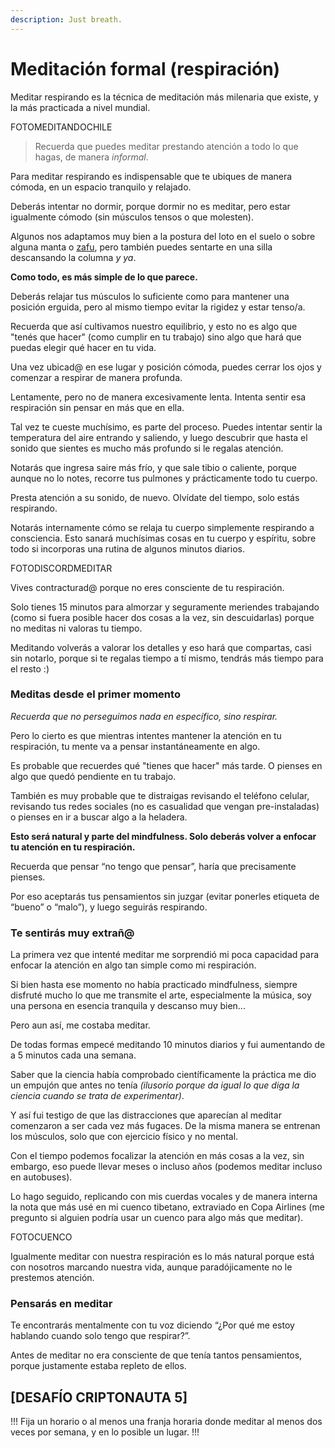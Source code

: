 ```yaml
---
description: Just breath.
---
```


# Meditación formal (respiración)

Meditar respirando es la técnica de meditación más milenaria que existe, y la más practicada a nivel mundial.

FOTOMEDITANDOCHILE

> Recuerda que puedes meditar prestando atención a todo lo que hagas, de manera _informal_.

Para meditar respirando es indispensable que te ubiques de manera cómoda, en un espacio tranquilo y relajado.

Deberás intentar no dormir, porque dormir no es meditar, pero estar igualmente cómodo (sin músculos tensos o que molesten).

Algunos nos adaptamos muy bien a la postura del loto en el suelo o sobre alguna manta o [zafu](https://es.wikipedia.org/wiki/Zafu), pero también puedes sentarte en una silla descansando la columna _y ya_.

**Como todo, es más simple de lo que parece.**

Deberás relajar tus músculos lo suficiente como para mantener una posición erguida, pero al mismo tiempo evitar la rigidez y estar tenso/a.

Recuerda que así cultivamos nuestro equilibrio, y esto no es algo que "tenés que hacer" (como cumplir en tu trabajo) sino algo que hará que puedas elegir qué hacer en tu vida.

Una vez ubicad@ en ese lugar y posición cómoda, puedes cerrar los ojos y comenzar a respirar de manera profunda.

Lentamente, pero no de manera excesivamente lenta. Intenta sentir esa respiración sin pensar en más que en ella.

Tal vez te cueste muchísimo, es parte del proceso. Puedes intentar sentir la temperatura del aire entrando y saliendo, y luego descubrir que hasta el sonido que sientes es mucho más profundo si le regalas atención.

Notarás que ingresa saire más frío, y que sale tibio o caliente, porque aunque no lo notes, recorre tus pulmones y prácticamente todo tu cuerpo.

Presta atención a su sonido, de nuevo. Olvídate del tiempo, solo estás respirando.

Notarás internamente cómo se relaja tu cuerpo simplemente respirando a consciencia. Esto sanará muchísimas cosas en tu cuerpo y espíritu, sobre todo si incorporas una rutina de algunos minutos diarios.

FOTODISCORDMEDITAR

Vives contracturad@ porque no eres consciente de tu respiración.

Solo tienes 15 minutos para almorzar y seguramente meriendes trabajando (como si fuera posible hacer dos cosas a la vez, sin descuidarlas) porque no meditas ni valoras tu tiempo.

Meditando volverás a valorar los detalles y eso hará que compartas, casi sin notarlo, porque si te regalas tiempo a tí mismo, tendrás más tiempo para el resto :)

### Meditas desde el primer momento

_Recuerda que no perseguimos nada en específico, sino respirar._

Pero lo cierto es que mientras intentes mantener la atención en tu respiración, tu mente va a pensar instantáneamente en algo.

Es probable que recuerdes qué "tienes que hacer" más tarde. O pienses en algo que quedó pendiente en tu trabajo.

También es muy probable que te distraigas revisando el teléfono celular, revisando tus redes sociales (no es casualidad que vengan pre-instaladas) o pienses en ir a buscar algo a la heladera.

**Esto será natural y parte del mindfulness. Solo deberás volver a enfocar tu atención en tu respiración.**

Recuerda que pensar “no tengo que pensar”, haría que precisamente pienses.

Por eso aceptarás tus pensamientos sin juzgar (evitar ponerles etiqueta de “bueno” o “malo”), y luego seguirás respirando.

### Te sentirás muy extrañ@

La primera vez que intenté meditar me sorprendió mi poca capacidad para enfocar la atención en algo tan simple como mi respiración.

Si bien hasta ese momento no había practicado mindfulness, siempre disfruté mucho lo que me transmite el arte, especialmente la música, soy una persona en esencia tranquila y descanso muy bien...

Pero aun así, me costaba meditar.

De todas formas empecé meditando 10 minutos diarios y fui aumentando de a 5 minutos cada una semana.

Saber que la ciencia había comprobado científicamente la práctica me dio un empujón que antes no tenía _(ilusorio porque da igual lo que diga la ciencia cuando se trata de experimentar)_.

Y así fui testigo de que las distracciones que aparecían al meditar comenzaron a ser cada vez más fugaces. De la misma manera se entrenan los músculos, solo que con ejercicio físico y no mental.

Con el tiempo podemos focalizar la atención en más cosas a la vez, sin embargo, eso puede llevar meses o incluso años (podemos meditar incluso en autobuses).

Lo hago seguido, replicando con mis cuerdas vocales y de manera interna la nota que más usé en mi cuenco tibetano, extraviado en Copa Airlines (me pregunto si alguien podría usar un cuenco para algo más que meditar).

FOTOCUENCO

Igualmente meditar con nuestra respiración es lo más natural porque está con nosotros marcando nuestra vida, aunque paradójicamente no le prestemos atención.

### Pensarás en meditar

Te encontrarás mentalmente con tu voz diciendo “¿Por qué me estoy hablando cuando solo tengo que respirar?”.

Antes de meditar no era consciente de que tenía tantos pensamientos, porque justamente estaba repleto de ellos.

## \[DESAFÍO CRIPTONAUTA 5]

!!! Fija un horario o al menos una franja horaria donde meditar al menos dos veces por semana, y en lo posible un lugar. !!!
